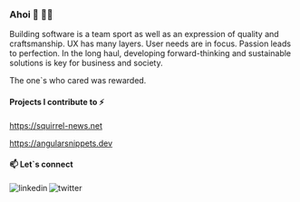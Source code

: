 ### Ahoi 👋 🏴‍☠️

Building software is a team sport as well as an expression of quality and craftsmanship. UX has many layers. User needs are in focus. Passion leads to perfection. In the long haul, developing forward-thinking and sustainable solutions is key for business and society.

The one`s who cared was rewarded.

#### Projects I contribute to ⚡

https://squirrel-news.net

https://angularsnippets.dev

#### 📫 Let`s connect

<p>
<a href="www.linkedin.com/in/olivererxleben">
   <img align="left" alt="linkedin" src="https://img.shields.io/badge/LinkedIn-0077B5?style=for-the-badge&logo=linkedin&logoColor=white" />
</a>
<a href="https://twitter.com/olierxleben">
   <img align="left" alt="twitter" src="https://img.shields.io/badge/Twitter-1DA1F2?style=for-the-badge&logo=twitter&logoColor=white" />
</a>
</p>
<!--
**olierxleben/olierxleben** is a ✨ _special_ ✨ repository because its `README.md` (this file) appears on your GitHub profile.

Here are some ideas to get you started:

- 🔭 I’m currently working on ...
- 🌱 I’m currently learning ...
- 👯 I’m looking to collaborate on ...
- 🤔 I’m looking for help with ...
- 💬 Ask me about ...
- 📫 How to reach me: ...
- 😄 Pronouns: ...
- ⚡ Fun fact: ...
-->
